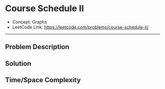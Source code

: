 # Course Schedule II

- Concept: Graphs
- LeetCode Link: https://leetcode.com/problems/course-schedule-ii/

---

## Problem Description

## Solution

## Time/Space Complexity

